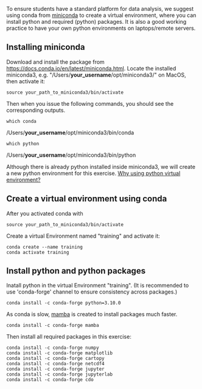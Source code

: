 
To ensure students have a standard platform for data analysis, we suggest using conda from [miniconda](https://docs.conda.io/en/latest/miniconda.html) to create a virtual environment, where you can install python and required (python) packages.
It is also a good working practice to have your own python environments on laptops/remote servers.

## Installing miniconda

Download and install the package from https://docs.conda.io/en/latest/miniconda.html.
Locate the installed miniconda3, e.g. "/Users/**your_username**/opt/miniconda3/" on MacOS, then activate it:

    source your_path_to_miniconda3/bin/activate

Then when you issue the following commands, you should see the corresponding outputs.

    which conda
/Users/**your_username**/opt/miniconda3/bin/conda

    which python
/Users/**your_username**/opt/miniconda3/bin/python

Although there is already python installed inside miniconda3, we will create a new python environment for this exercise. [Why using python virtual environment?](https://www.google.com/search?q=should+i+use+python+virtual+environment&oq=Why+shall+I+use+python+virtual+en&aqs=chrome.1.69i57j0i22i30.10271j0j7&sourceid=chrome&ie=UTF-8)


## Create a virtual environment using conda

After you activated conda with

    source your_path_to_miniconda3/bin/activate

Create a virtual Environment named "training" and activate it:

    conda create --name training
    conda activate training

## Install python and python packages

Inatall python in the virtual Environment "training". (It is recommended to use 'conda-forge' channel to ensure consistency across packages.)

    conda install -c conda-forge python=3.10.0

As conda is slow, [mamba](https://github.com/mamba-org/mamba) is created to install packages much faster.

    conda install -c conda-forge mamba

Then install all required packages in this exercise:

    conda install -c conda-forge numpy
    conda install -c conda-forge matplotlib
    conda install -c conda-forge cartopy
    conda install -c conda-forge netcdf4
    conda install -c conda-forge jupyter
    conda install -c conda-forge jupyterlab
    conda install -c conda-forge cdo



